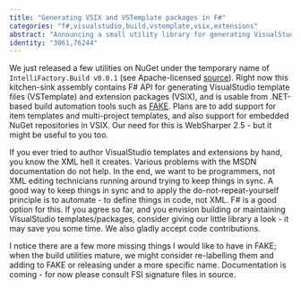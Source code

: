 ```yaml
---
title: "Generating VSIX and VSTemplate packages in F#"
categories: "f#,visualstudio,build,vstemplate,vsix,extensions"
abstract: "Announcing a small utility library for generating VisualStudio VSTemplate and VSIX packages."
identity: "3061,76244"
---
```

We just released a few utilities on NuGet under the temporary name of `IntelliFactory.Build v0.0.1` (see Apache-licensed [source](https://bitbucket.org/IntelliFactory/build)). Right now this kitchen-sink assembly contains F# API for generating VisualStudio template files (VSTemplate) and extension packages (VSIX), and is usable from .NET-based build automation tools such as [FAKE](http://github.com/fsharp/FAKE).  Plans are to add support for item templates and multi-project templates, and also support for embedded NuGet repositories in VSIX. Our need for this is WebSharper 2.5 - but it might be useful to you too.

If you ever tried to author VisualStudio templates and extensions by hand, you know the XML hell it creates. Various problems with the MSDN documentation do not help. In the end, we want to be programmers, not XML editing technicians running around trying to keep things in sync.  A good way to keep things in sync and to apply the do-not-repeat-yourself principle is to automate - to define things in code, not XML. F# is a good option for this. If you agree so far, and you envision building or maintaining VisualStudio templates/packages, consider giving our little library a look - it may save you some time. We also gladly accept code contributions.

I notice there are a few more missing things I would like to have in FAKE; when the build utilities mature, we might consider re-labelling them and adding to FAKE or releasing under a more specific name. Documentation is coming - for now please consult FSI signature files in source.
